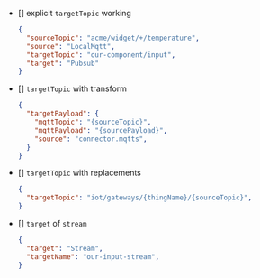 * [] explicit `targetTopic` working
  ```json
  {
    "sourceTopic": "acme/widget/+/temperature",
    "source": "LocalMqtt",
    "targetTopic": "our-component/input",
    "target": "Pubsub"
  }
  ```
* [] `targetTopic` with transform
  ```json
  {
    "targetPayload": {
      "mqttTopic": "{sourceTopic}",
      "mqttPayload": "{sourcePayload}",
      "source": "connector.mqtts",
    }
  }
  ```
* [] `targetTopic` with replacements
  ```json
  {
    "targetTopic": "iot/gateways/{thingName}/{sourceTopic}",
  }
  ```
* [] `target` of `stream`
  ```json
  {
    "target": "Stream",
    "targetName": "our-input-stream",
  }
  ```